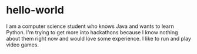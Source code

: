 # hello-world

I am a computer science student who knows Java and wants to learn Python. 
I'm trying to get more into hackathons because I know nothing about them right now and would love some experience.
I like to run and play video games.
